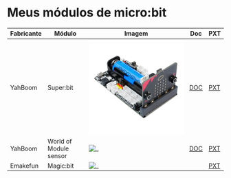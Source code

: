 # Meus módulos de micro:bit
|Fabricante|Módulo|Imagem|Doc|PXT|
|---|---|---|---|---|
|YahBoom|Super:bit|![_](https://github.com/YahboomTechnology/Superbit-expansion-board/blob/master/superbit_board.jpg?raw=true)|[DOC](https://github.com/YahboomTechnology/Superbit-expansion-board)|[PXT](https://github.com/lzty634158/SuperBit)|
|YahBoom|World of Module sensor|![_](http://www.yahboom.net/Public/ueditor/php/upload/image/20210723/1627025307419921.png)|[DOC](http://www.yahboom.net/study/WOM-Sensor-Kit-microbit)|[PXT](https://github.com/YahboomTechnology/Module-World)|
|Emakefun|Magic:bit|![_](https://github.com/emakefun/pxt-magicbit/blob/master/icon.png?raw=true)|   |[PXT](https://github.com/emakefun/pxt-magicbit)|











